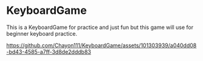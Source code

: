# KeyboardGame
This is a KeyboardGame for practice and just fun but this game will use for beginner keyboard practice. 


https://github.com/Chayon111/KeyboardGame/assets/101303939/a040dd08-bd43-4585-a7ff-3d8de2dddb83

